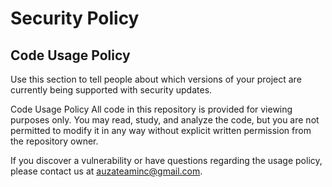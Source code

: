 # Security Policy
## Code Usage Policy
Use this section to tell people about which versions of your project are currently being supported with security updates.

Code Usage Policy
All code in this repository is provided for viewing purposes only. You may read, study, and analyze the code, but you are not permitted to modify it in any way without explicit written permission from the repository owner.

If you discover a vulnerability or have questions regarding the usage policy, please contact us at auzateaminc@gmail.com.
